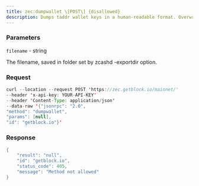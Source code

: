 ```yaml
---
title: zec:dumpwallet \[POST\] {disallowed}
description: Dumps taddr wallet keys in a human-readable format. Overwriting anexisting file is not permitted.
---
```


### Parameters


`filename` - string

The filename, saved in folder set by zcashd -exportdir option.

### Request

``` java
curl --location --request POST 'https://zec.getblock.io/mainnet/' 
--header 'x-api-key: YOUR-API-KEY' 
--header 'Content-Type: application/json' 
--data-raw '{"jsonrpc": "2.0",
"method": "dumpwallet",
"params": [null],
"id": "getblock.io"}'
```

###  Response

``` java
{
    "result": "null",
    "id": "getblock.io",
    "status_code": 405,
    "message": "Method not allowed"
}
```

